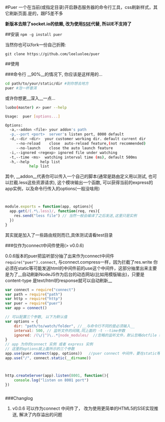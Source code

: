 #Puer 
一个在当前(或指定目录)开启静态服务器的命令行工具，css刷新样式，其它刷新页面.是的，跟F5差不多

__新版本去除了socket.io的依赖, 改为使用[SSE](http://en.wikipedia.org/wiki/Server-sent_events)代替, 所以IE不支持了__


##安装 
`npm -g install puer`

当然你也可以fork一份自己折腾:

`git clone https://github.com/leeluolee/puer`


##使用

###命令行
__90%__的情况下, 你应该是这样用的...
```bash
cd path/to/your/static/dir #到你想去地方
puer #泡一杯普洱

```
或许你想更__深入__一点...
```bash
luobo(master) ✗> puer --help

Usage:  puer [options...]

Options:
  -a,--addon <file> your addon's path
  -p,--port <port>  server's listen port, 8000 default
  -d,--dir <dir>  your customer working dir. default current dir 
     --no-reload    close  auto-reload feature,(not recommended)
     --no-launch    close the auto launch feature
  -i,--ignored <regexp> ignored file under watching
  -t,--time <ms>  watching interval time (ms), default 500ms
  -h,--help     help list
           help list

```

其中, __addon__代表你可以传入一个自己的脚本(通常是路由定义用以测试, 也可以拦截.less这些资源请求), 这个模块输出一个函数, 可以获得当前的express的app实例，以及命令行传入的options(一般没啥用)

```javascript


module.exports = function(app, options){
  app.get(/(.*\.less)/, function(req, res){
    res.send("less file") // 当然一般会编译了之后发送,这里只是实例
  })
}


```



其实就是加入了一些路由规则而已,具体测试请看test目录

###仅作为connect中间件使用(> v0.0.6)

0.0.6版本的puer把监听部分抽了出来作为connect中间件`require("puer").connect`, 与connect.compress一样，因为拦截了res.write 你必须在static等可能发送html的中间件前的use这个中间件，这部分抽里出来主要是为了__自动刷新NodeJS作为后台的动态网站(比如用模版输出)，只要是content-type 是text/html的response就可以自动刷新__

```javascript
var connect = require("connect")
var path = require("path")
var http = require("http")
var puer = require("puer")
var app = connect()

// 可以配置三个参数, 以下为默认值
var options = {
    dir: "path/to/watch/folder", //__与命令行不同的是必须输入__
    interval: 500, // 监听文件的间隔,同上面的 -t --time参数
    ignored: /(\/|^)\..*|node_modules/  //忽略的监听文件，默认忽略dotfile 和 node_modules
}
// app 为你的connect 实例 或者 express 实例
// 这里的options就上面所示的三个参数
app.use(puer.connect(app, options))   //puer connect 中间件，要在static等可能发送请求的中间件之前
app.use("/", connect.static(__dirname))



http.createServer(app).listen(8001, function(){
    console.log("listen on 8001 port")
})



```




###Changlog

1. v0.0.6 可以作为connect 中间件了， 改为使用更简单的HTML5的SSE实现推送, 解决了内存溢出的问题
